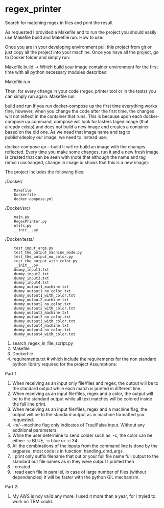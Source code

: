 # regex_printer
Search for matching regex in files and print the result

As requested I provided a Makefile and to run the project you should easily use Makefile build and Makefile run.
How to use:

Once you are in your developing environment pull this project from git or just copy all the project into your machine.
Once you have all the project, go to Docker folder and simply run:

Makefile build -> Which build your image container environment for the first time with all python necessary modules described  

Makefile run

Then, for every change in your code (regex_printer tool or in the tests) you can simply run again:
Makefile run

build and run
If you run docker-compose up the first time everything works fine, however, when you change the code after the first time, the changes will not reflect in the container that runs. This is because upon each docker-compose up command, compose will look for lasters taged image (that already exists) and does not build a new image and creates a container based on the old one. As we need that image name and tag to publish/deploy our image, we need to instead use:

docker-compose up --build
It will re-build an image with the changes reflected. Every time you make some changes, run it and a new fresh image is created that can be seen with (note that although the name and tag remain unchanged, change in image id shows that this is a new image):


The project includes the following files:

/Docker/

        Makefile
        Dockerfile
        docker-compose.yml

/Docker/src/

        main.py
        RegexPrinter.py
        utils.py
        __init__.py


/Docker/tests/

        test_input_args.py
        test_the_output_machine_mode.py
        test_the_output_no_color.py
        test_the_output_with_color.py
        __init__.py
        dummy_input1.txt
        dummy_input2.txt
        dummy_input3.txt
        dummy_input4.txt
        dummy_output1_machine.txt
        dummy_output1_no_color.txt
        dummy_output1_with_color.txt
        dummy_output2_machine.txt
        dummy_output2_no_color.txt
        dummy_output2_with_color.txt
        dummy_output3_machine.txt
        dummy_output3_no_color.txt
        dummy_output3_with_color.txt
        dummy_output4_machine.txt
        dummy_output4_no_color.txt
        dummy_output4_with_color.txt

1. search_regex_in_file_script.py
2. Makefile
3. Dockerfile
4. requirements.txt # which include the requirements for the non standard python library required for the project
Assumptions:

Part 1:

1. When receiving as an input only file/files and regex, the output will be to the standard output while each match is printed in different line.
2. When receiving as an input file/files, regex and a color, the output will be to the standard output while all text matches will be colored inside the full line print.
3. When receiving as an input file/files, regex and a machine flag, the output will be to the standard output as in machine formatted you requested.
4. -m/--machine flag only indicates of True/False input. Without any additional parameters.
5. While the user determine to send colder such as: -c, the color can be either: -c BLUE, -c blue or -c 34.
6. All the combinations of the inputs from the command line is done by the argparse. most code is in function: handling_cmd_args.
7. I print only suffix filename that out  or your full file name full output to the standard out file names as in they were  output I printed then
8. I created
9. I read each file in parallel, in case of large number of files (without dependencies) it will be faster with the python GIL mechanism.


Part 2:

1. My AWS is noy valid any more. I used it more than a year, for I tryied to work on TBM could.

